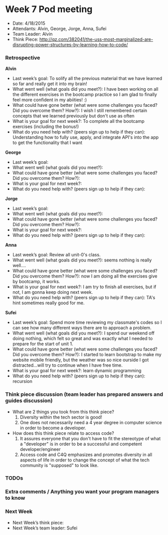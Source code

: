 # Week 7 Pod meeting

* Date: 4/18/2015
* Attendants: Alvin, George, Jorge, Anna, Sufei
* Team Leader: Alvin
* Think Piece: http://qz.com/382041/the-uss-most-marginalized-are-disrupting-power-structures-by-learning-how-to-code/

### Retrospective

**Alvin**

* Last week’s goal: To solify all the previous material that we have learned so far and really get it into my brain! 
* What went well (what goals did you meet?): I have been working on all the different exercises in the bootcamp practice so I am glad to finally feel more confident in my abiities! :) 
* What could have gone better (what were some challenges you faced? Did you overcome them? How?): I wish I still remembered certain concepts that we learned previously but don't use as often
* What is your goal for next week?: To complete all the bootcamp exercises (including the bonus!)
* What do you need help with? (peers sign up to help if they can): Understanding how to fully use, apply, and integrate API's into the app to get the functionality that I want

**George**

* Last week’s goal: 
* What went well (what goals did you meet?): 
* What could have gone better (what were some challenges you faced? Did you overcome them? How?): 
* What is your goal for next week?: 
* What do you need help with? (peers sign up to help if they can): 

**Jorge**

* Last week’s goal: 
* What went well (what goals did you meet?): 
* What could have gone better (what were some challenges you faced? Did you overcome them? How?): 
* What is your goal for next week?: 
* What do you need help with? (peers sign up to help if they can): 

**Anna**

* Last week’s goal: Review all unit-0's class.
* What went well (what goals did you meet?): seems nothing is really well....
* What could have gone better (what were some challenges you faced? Did you overcome them? How?): now I am doing all the exercises give by bootcamp, it works.
* What is your goal for next week?: I am try to finish all exercises, but if not, I am gonna keep doing next week.
* What do you need help with? (peers sign up to help if they can): TA's hint sometimes really good for me. 

**Sufei**

* Last week’s goal: Spend more time reviewing my classmate's codes so I can see how many different ways there are to approach a problem.
* What went well (what goals did you meet?): I spend our weekend off doing nothing, which felt so great and was exactly what I needed to prepare for the start of unit 1.
* What could have gone better (what were some challenges you faced? Did you overcome them? How?): I started to learn bootstrap to make my website mobile friendly, but the weather was so nice ourside I got distracted...will try to continue when I have free time.
* What is your goal for next week?: learn dynamic programming
* What do you need help with? (peers sign up to help if they can): recursion

### Think piece discussion (team leader has prepared answers and guides discussion)

* What are 2 things you took from this think piece?
  1. Diversity within the tech sector is good! 
  2. One does not necessarily need a 4 year degree in computer science in order to become a developer.
* How does this think piece relate to access code?
  1.  It assures everyone that you don't have to fit the stereotype of what a "developer" is in order to be a successful and competent developer/engineer
  2. Access code and C4Q emphasizes and promotes diversity in all aspects of life in order to change the concept of what the tech community is "supposed" to look like. 

### TODOs

### Extra comments / Anything you want your program managers to know

### Next Week

* Next Week’s think piece:
* Next Week’s team leader: Sufei
